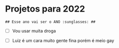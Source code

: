 # Projetos para 2022 

	## Esse ano vai ser o ANO :sunglasses: ##

- [ ] Vou usar muita droga 
- [ ] Luiz é um cara muito gente fina porém é meio gay



